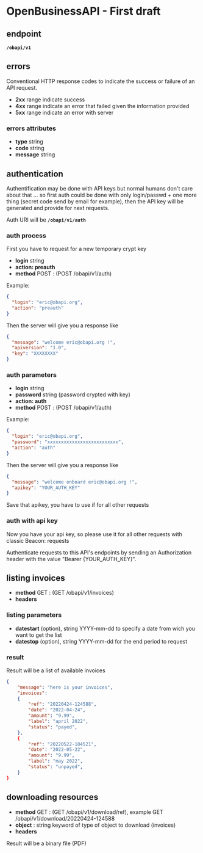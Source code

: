 # OpenBusinessAPI - First draft

## endpoint

**`/obapi/v1`**

## errors

Conventional HTTP response codes to indicate the success or failure of an API request.
* **2xx** range indicate success
* **4xx** range indicate an error that failed given the information provided
* **5xx** range indicate an error with server

### errors attributes

* **type** string
* **code** string
* **message** string


## authentication

Authentification may be done with API keys but normal humans don't care about that ... so first auth could be done with only login/passwd + one more thing (secret code send by email for example), then the API key will be generated and provide for next requests.

Auth URI will be **`/obapi/v1/auth`**

### auth process

First you have to request for a new temporary crypt key


* **login** string
* **action: preauth**
* **method** POST : (POST /obapi/v1/auth)

Example:
```json
{
  "login": "eric@obapi.org",
  "action": "preauth"
}
```


Then the server will give you a response like


```json
{
  "message": "welcome eric@obapi.org !",
  "apiversion": "1.0",
  "key": "XXXXXXXX"
}
```


### auth parameters

* **login** string
* **password** string (password crypted with key)
* **action: auth**
* **method** POST : (POST /obapi/v1/auth)


Example:

```json
{
  "login": "eric@obapi.org",
  "password": "xxxxxxxxxxxxxxxxxxxxxxxxxx",
  "action": "auth"
}
```


Then the server will give you a response like


```json
{
  "message": "welcome onboard eric@obapi.org !",
  "apikey": "YOUR_AUTH_KEY"
}
```

Save that apikey, you have to use if for all other requests

### auth with api key

Now you have your api key, so please use it for all other requests with classic Beacon: requests

Authenticate requests to this API's endpoints by sending an Authorization header with the value "Bearer {YOUR_AUTH_KEY}".


## listing invoices

* **method** GET : (GET /obapi/v1/invoices)
* **headers**

### listing parameters

* **datestart** (option), string YYYY-mm-dd to specify a date from wich you want to get the list
* **datestop**  (option), string YYYY-mm-dd for the end period to request

### result


Result will be a list of available invoices

```json
{
    "message": "here is your invoices",
    "invoices":   
    {
        "ref": "20220424-124588",
        "date": "2022-04-24",
        "amount": "9.99",
        "label": "april 2022",
        "status": "payed",
    },
    {
        "ref": "20220522-184521",
        "date": "2022-05-22",
        "amount": "9.99",
        "label": "may 2022",
        "status": "unpayed",
    }
}
```


## downloading resources

* **method** GET : (GET /obapi/v1/download/ref), example GET /obapi/v1/download/20220424-124588
* **object** : string keyword of type of object to download (invoices)
* **headers**

Result will be a binary file (PDF)

